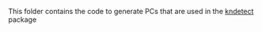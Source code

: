 This folder contains the code to generate PCs that are used in the [kndetect](https://github.com/b-biswas/kndetect) package
